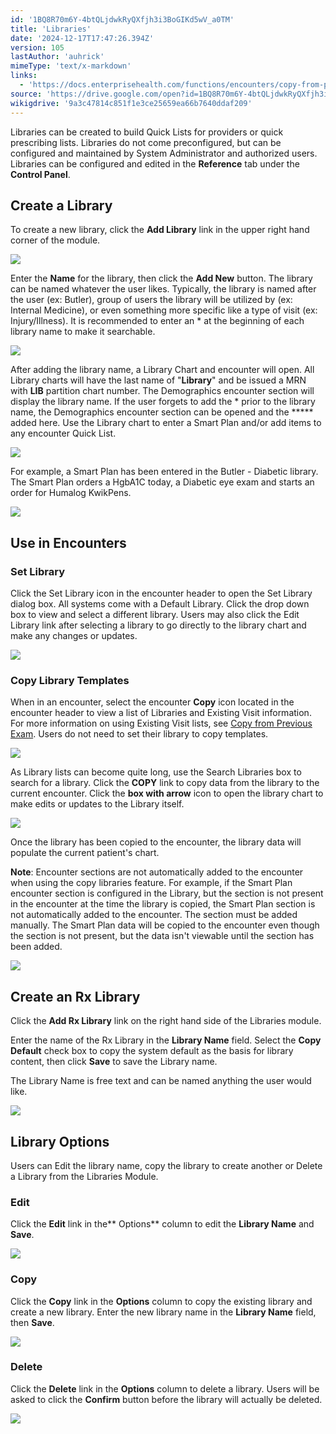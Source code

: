 ```yaml
---
id: '1BQ8R70m6Y-4btQLjdwkRyQXfjh3i3BoGIKd5wV_a0TM'
title: 'Libraries'
date: '2024-12-17T17:47:26.394Z'
version: 105
lastAuthor: 'auhrick'
mimeType: 'text/x-markdown'
links:
  - 'https://docs.enterprisehealth.com/functions/encounters/copy-from-previous-exam/'
source: 'https://drive.google.com/open?id=1BQ8R70m6Y-4btQLjdwkRyQXfjh3i3BoGIKd5wV_a0TM'
wikigdrive: '9a3c47814c851f1e3ce25659ea66b7640ddaf209'
---
```

Libraries can be created to build Quick Lists for providers or quick prescribing lists. Libraries do not come preconfigured, but can be configured and maintained by System Administrator and authorized users. Libraries can be configured and edited in the **Reference** tab under the **Control Panel**.

## Create a Library

To create a new library, click the **Add Library** link in the upper right hand corner of the module.

![](../libraries.assets/e1a68955e491a054ce94b3d25e72aeab.png)

Enter the **Name** for the library, then click the **Add New** button. The library can be named whatever the user likes. Typically, the library is named after the user (ex: Butler), group of users the library will be utilized by (ex: Internal Medicine), or even something more specific like a type of visit (ex: Injury/Illness). It is recommended to enter an * at the beginning of each library name to make it searchable.

![](../libraries.assets/18e6c353cc470cdbf5de4668a31388d3.png)

After adding the library name, a Library Chart and encounter will open. All Library charts will have the last name of "**Library**" and be issued a MRN with **LIB** partition chart number. The Demographics encounter section will display the library name. If the user forgets to add the * prior to the library name, the Demographics encounter section can be opened and the ***** added here. Use the Library chart to enter a Smart Plan and/or add items to any encounter Quick List.

![](../libraries.assets/6315dc03bf3041cc219eaf16febeaf2f.png)

For example, a Smart Plan has been entered in the Butler - Diabetic library. The Smart Plan orders a HgbA1C today, a Diabetic eye exam and starts an order for Humalog KwikPens.

![](../libraries.assets/dd0fcf0148556bf95a4e81d45511b577.png)

## Use in Encounters

### Set Library

Click the Set Library icon in the encounter header to open the Set Library dialog box. All systems come with a Default Library. Click the drop down box to view and select a different library. Users may also click the Edit Library link after selecting a library to go directly to the library chart and make any changes or updates.

![](../libraries.assets/3567379eca645ef63a78be40a54a5ade.png)

### Copy Library Templates

When in an encounter, select the encounter **Copy** icon located in the encounter header to view a list of Libraries and Existing Visit information.  For more information on using Existing Visit lists, see [Copy from Previous Exam](https://docs.enterprisehealth.com/functions/encounters/copy-from-previous-exam/). Users do not need to set their library to copy templates.

![](../libraries.assets/23961f715c8f540d040eb4f205ad7118.png)

As Library lists can become quite long, use the Search Libraries box to search for a library. Click the **COPY** link to copy data from the library to the current encounter. Click the **box with arrow** icon to open the library chart to make edits or updates to the Library itself.

![](../libraries.assets/120520d92e02fa18cca3037560d33c79.png)

Once the library has been copied to the encounter, the library data will populate the current patient's chart.

**Note**: Encounter sections are not automatically added to the encounter when using the copy libraries feature. For example, if the Smart Plan encounter section is configured in the Library, but the section is not present in the encounter at the time the library is copied, the Smart Plan section is not automatically added to the encounter. The section must be added manually. The Smart Plan data will be copied to the encounter even though the section is not present, but the data isn't viewable until the section has been added.

![](../libraries.assets/33c24696338afe288d1c501e087b1a3c.png)

## Create an Rx Library

Click the **Add Rx Library** link on the right hand side of the Libraries module.

Enter the name of the Rx Library in the **Library Name** field. Select the **Copy Default** check box to copy the system default as the basis for library content, then click **Save** to save the Library name.

The Library Name is free text and can be named anything the user would like.

![](../libraries.assets/f17ba1e682c5ce8b8258f8706bb1667d.png)

## Library Options

Users can Edit the library name, copy the library to create another or Delete a Library from the Libraries Module.

### Edit

Click the **Edit** link in the** Options** column to edit the **Library Name** and **Save**.

![](../libraries.assets/11b763d1e3e7ae33be69d5c088557c0c.png)

### Copy

Click the **Copy** link in the **Options** column to copy the existing library and create a new library. Enter the new library name in the **Library Name** field, then **Save**.

![](../libraries.assets/ab432f77168bcea98674953b2abe8e39.png)

### Delete

Click the **Delete** link in the **Options** column to delete a library. Users will be asked to click the **Confirm** button before the library will actually be deleted.

![](../libraries.assets/a99f32c2b221da8e74c48e939b857257.png)
